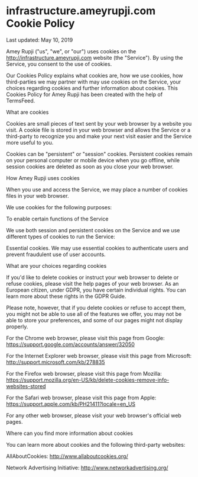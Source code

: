 # infrastructure.ameyrupji.com Cookie Policy

Last updated: May 10, 2019

Amey Rupji ("us", "we", or "our") uses cookies on the http://infrastructure.ameyrupji.com website (the "Service"). By using the Service, you consent to the use of cookies.

Our Cookies Policy explains what cookies are, how we use cookies, how third-parties we may partner with may use cookies on the Service, your choices regarding cookies and further information about cookies. This Cookies Policy for Amey Rupji has been created with the help of TermsFeed.

What are cookies

Cookies are small pieces of text sent by your web browser by a website you visit. A cookie file is stored in your web browser and allows the Service or a third-party to recognize you and make your next visit easier and the Service more useful to you.

Cookies can be "persistent" or "session" cookies. Persistent cookies remain on your personal computer or mobile device when you go offline, while session cookies are deleted as soon as you close your web browser.

How Amey Rupji uses cookies

When you use and access the Service, we may place a number of cookies files in your web browser.

We use cookies for the following purposes:

To enable certain functions of the Service

We use both session and persistent cookies on the Service and we use different types of cookies to run the Service:

Essential cookies. We may use essential cookies to authenticate users and prevent fraudulent use of user accounts.

What are your choices regarding cookies

If you'd like to delete cookies or instruct your web browser to delete or refuse cookies, please visit the help pages of your web browser. As an European citizen, under GDPR, you have certain individual rights. You can learn more about these rights in the GDPR Guide.

Please note, however, that if you delete cookies or refuse to accept them, you might not be able to use all of the features we offer, you may not be able to store your preferences, and some of our pages might not display properly.

For the Chrome web browser, please visit this page from Google: https://support.google.com/accounts/answer/32050

For the Internet Explorer web browser, please visit this page from Microsoft: http://support.microsoft.com/kb/278835

For the Firefox web browser, please visit this page from Mozilla: https://support.mozilla.org/en-US/kb/delete-cookies-remove-info-websites-stored

For the Safari web browser, please visit this page from Apple: https://support.apple.com/kb/PH21411?locale=en_US

For any other web browser, please visit your web browser's official web pages.

Where can you find more information about cookies

You can learn more about cookies and the following third-party websites:

AllAboutCookies: http://www.allaboutcookies.org/

Network Advertising Initiative: http://www.networkadvertising.org/